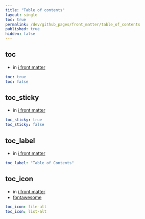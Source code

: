 ```yaml
---
title: "Table of contents"
layout: single
toc: true
permalink: /dev/github_pages/front_matter/table_of_contents
published: true
hidden: false
---
```


<head>
  <base target="_blank">
</head>



## toc

- in [ℹ️ front matter](/dev/github_pages/front_matter/scope)

```yml
toc: true
toc: false
```



## toc_sticky

- in [ℹ️ front matter](/dev/github_pages/front_matter/scope)

```yml
toc_sticky: true
toc_sticky: false
```



## toc_label

- in [ℹ️ front matter](/dev/github_pages/front_matter/scope)

```yml
toc_label: "Table of Contents"
```



## toc_icon

- in [ℹ️ front matter](/dev/github_pages/front_matter/scope)
- [fontawesome](https://fontawesome.com/v5.15/icons?d=listing&p=2&s=solid&m=free)

```yml
toc_icon: file-alt
toc_icon: list-alt
```
